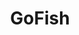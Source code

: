 ---
codehost: https://github.com/https://github.com/fishworks/gofish
logohandle: gofish
sort: gofish
title: GoFish
website: https://gofi.sh/
---